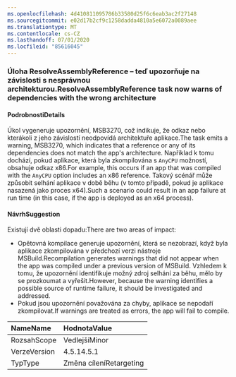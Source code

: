 ```yaml
---
ms.openlocfilehash: 4d410811095786b33580d25f6c6eab3ac2f27148
ms.sourcegitcommit: e02d17b2cf9c1258dadda4810a5e6072a0089aee
ms.translationtype: MT
ms.contentlocale: cs-CZ
ms.lasthandoff: 07/01/2020
ms.locfileid: "85616045"
---
```

### <a name="resolveassemblyreference-task-now-warns-of-dependencies-with-the-wrong-architecture"></a><span data-ttu-id="60a4c-101">Úloha ResolveAssemblyReference – teď upozorňuje na závislosti s nesprávnou architekturou.</span><span class="sxs-lookup"><span data-stu-id="60a4c-101">ResolveAssemblyReference task now warns of dependencies with the wrong architecture</span></span>

#### <a name="details"></a><span data-ttu-id="60a4c-102">Podrobnosti</span><span class="sxs-lookup"><span data-stu-id="60a4c-102">Details</span></span>

<span data-ttu-id="60a4c-103">Úkol vygeneruje upozornění, MSB3270, což indikuje, že odkaz nebo kterákoli z jeho závislostí neodpovídá architektuře aplikace.</span><span class="sxs-lookup"><span data-stu-id="60a4c-103">The task emits a warning, MSB3270, which indicates that a reference or any of its dependencies does not match the app's architecture.</span></span> <span data-ttu-id="60a4c-104">Například k tomu dochází, pokud aplikace, která byla zkompilována s `AnyCPU` možností, obsahuje odkaz x86.</span><span class="sxs-lookup"><span data-stu-id="60a4c-104">For example, this occurs if an app that was compiled with the `AnyCPU` option includes an x86 reference.</span></span> <span data-ttu-id="60a4c-105">Takový scénář může způsobit selhání aplikace v době běhu (v tomto případě, pokud je aplikace nasazená jako proces x64).</span><span class="sxs-lookup"><span data-stu-id="60a4c-105">Such a scenario could result in an app failure at run time (in this case, if the app is deployed as an x64 process).</span></span>

#### <a name="suggestion"></a><span data-ttu-id="60a4c-106">Návrh</span><span class="sxs-lookup"><span data-stu-id="60a4c-106">Suggestion</span></span>

<span data-ttu-id="60a4c-107">Existují dvě oblasti dopadu:</span><span class="sxs-lookup"><span data-stu-id="60a4c-107">There are two areas of impact:</span></span>

- <span data-ttu-id="60a4c-108">Opětovná kompilace generuje upozornění, která se nezobrazí, když byla aplikace zkompilována v předchozí verzi nástroje MSBuild.</span><span class="sxs-lookup"><span data-stu-id="60a4c-108">Recompilation generates warnings that did not appear when the app was compiled under a previous version of MSBuild.</span></span> <span data-ttu-id="60a4c-109">Vzhledem k tomu, že upozornění identifikuje možný zdroj selhání za běhu, mělo by se prozkoumat a vyřešit.</span><span class="sxs-lookup"><span data-stu-id="60a4c-109">However, because the warning identifies a possible source of runtime failure, it should be investigated and addressed.</span></span>
- <span data-ttu-id="60a4c-110">Pokud jsou upozornění považována za chyby, aplikace se nepodaří zkompilovat.</span><span class="sxs-lookup"><span data-stu-id="60a4c-110">If warnings are treated as errors, the app will fail to compile.</span></span>

| <span data-ttu-id="60a4c-111">Name</span><span class="sxs-lookup"><span data-stu-id="60a4c-111">Name</span></span>    | <span data-ttu-id="60a4c-112">Hodnota</span><span class="sxs-lookup"><span data-stu-id="60a4c-112">Value</span></span>       |
|:--------|:------------|
| <span data-ttu-id="60a4c-113">Rozsah</span><span class="sxs-lookup"><span data-stu-id="60a4c-113">Scope</span></span>   | <span data-ttu-id="60a4c-114">Vedlejší</span><span class="sxs-lookup"><span data-stu-id="60a4c-114">Minor</span></span>       |
| <span data-ttu-id="60a4c-115">Verze</span><span class="sxs-lookup"><span data-stu-id="60a4c-115">Version</span></span> | <span data-ttu-id="60a4c-116">4.5.1</span><span class="sxs-lookup"><span data-stu-id="60a4c-116">4.5.1</span></span>       |
| <span data-ttu-id="60a4c-117">Typ</span><span class="sxs-lookup"><span data-stu-id="60a4c-117">Type</span></span>    | <span data-ttu-id="60a4c-118">Změna cílení</span><span class="sxs-lookup"><span data-stu-id="60a4c-118">Retargeting</span></span> |
